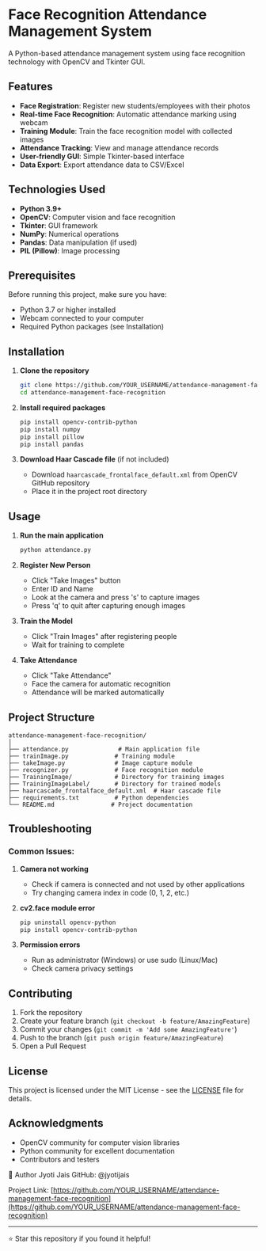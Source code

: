 
# Face Recognition Attendance Management System

A Python-based attendance management system using face recognition technology with OpenCV and Tkinter GUI.

## Features

- **Face Registration**: Register new students/employees with their photos
- **Real-time Face Recognition**: Automatic attendance marking using webcam
- **Training Module**: Train the face recognition model with collected images
- **Attendance Tracking**: View and manage attendance records
- **User-friendly GUI**: Simple Tkinter-based interface
- **Data Export**: Export attendance data to CSV/Excel

## Technologies Used

- **Python 3.9+**
- **OpenCV**: Computer vision and face recognition
- **Tkinter**: GUI framework
- **NumPy**: Numerical operations
- **Pandas**: Data manipulation (if used)
- **PIL (Pillow)**: Image processing

## Prerequisites

Before running this project, make sure you have:

- Python 3.7 or higher installed
- Webcam connected to your computer
- Required Python packages (see Installation)

## Installation

1. **Clone the repository**
   ```bash
   git clone https://github.com/YOUR_USERNAME/attendance-management-face-recognition.git
   cd attendance-management-face-recognition
   ```

2. **Install required packages**
   ```bash
   pip install opencv-contrib-python
   pip install numpy
   pip install pillow
   pip install pandas
   ```

3. **Download Haar Cascade file** (if not included)
   - Download `haarcascade_frontalface_default.xml` from OpenCV GitHub repository
   - Place it in the project root directory

## Usage

1. **Run the main application**
   ```bash
   python attendance.py
   ```

2. **Register New Person**
   - Click "Take Images" button
   - Enter ID and Name
   - Look at the camera and press 's' to capture images
   - Press 'q' to quit after capturing enough images

3. **Train the Model**
   - Click "Train Images" after registering people
   - Wait for training to complete

4. **Take Attendance**
   - Click "Take Attendance"
   - Face the camera for automatic recognition
   - Attendance will be marked automatically

## Project Structure

```
attendance-management-face-recognition/
│
├── attendance.py              # Main application file
├── trainImage.py             # Training module
├── takeImage.py              # Image capture module
├── recognizer.py             # Face recognition module
├── TrainingImage/            # Directory for training images
├── TrainingImageLabel/       # Directory for trained models
├── haarcascade_frontalface_default.xml  # Haar cascade file
├── requirements.txt          # Python dependencies
└── README.md                # Project documentation
```

## Troubleshooting

### Common Issues:

1. **Camera not working**
   - Check if camera is connected and not used by other applications
   - Try changing camera index in code (0, 1, 2, etc.)

2. **cv2.face module error**
   ```bash
   pip uninstall opencv-python
   pip install opencv-contrib-python
   ```

3. **Permission errors**
   - Run as administrator (Windows) or use sudo (Linux/Mac)
   - Check camera privacy settings

## Contributing

1. Fork the repository
2. Create your feature branch (`git checkout -b feature/AmazingFeature`)
3. Commit your changes (`git commit -m 'Add some AmazingFeature'`)
4. Push to the branch (`git push origin feature/AmazingFeature`)
5. Open a Pull Request

## License

This project is licensed under the MIT License - see the [LICENSE](LICENSE) file for details.

## Acknowledgments

- OpenCV community for computer vision libraries
- Python community for excellent documentation
- Contributors and testers

👤 Author
Jyoti Jais
GitHub: @jyotijais

Project Link: [https://github.com/YOUR_USERNAME/attendance-management-face-recognition](https://github.com/YOUR_USERNAME/attendance-management-face-recognition)

---

⭐ Star this repository if you found it helpful!

